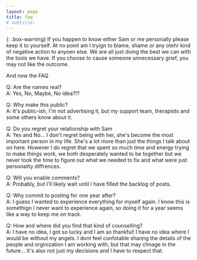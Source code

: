 ```yaml
---
layout: page
title: faq
# subtitle: 
---
```

{: .box-warning}
If you happen to know either Sam or me personally please keep it to yourself. At no point am I tryign to blame, shame or any otehr kind of negative action to anyoen else. We are all just doing the best we can with the tools we have. If you choose to cause someone unnecessary grief, you may not like the outcome.   

And now the FAQ   
   
Q: Are the names real?   
A: Yes, No, Maybe, No idea?!?   
   
Q: Why make this public?   
A: It's public-ish, I'm not advertising it, but my support team, therapists and some others know about it.   

Q: Do you regret your relationship with Sam   
A: Yes and No... I don't regret being with her, she's become the most important person in my life. She's a lot more than just the things I talk about on here. However I do regret that we spent so much time and energy trying to make things work, we both desperately wanted to be together but we never took the time to figure out what we needed to fix and what were just personality diffrences.   
   
Q: Will you enable comments?   
A: Probably, but I'll likely wait until I have filled the backlog of posts.      

Q: Why commit to posting for one year after?   
A: I guess I wanted to experience everything for myself again. I know this is somethign I never want to experience again, so doing it for a  year seems like a way to keep me on track.   

Q: How and where did you find that kind of counselling?      
A: I have no idea, I got so lucky and I am so thankful! I have no idea where I would be without my angels. I dont feel confotable sharing the details of the people and orginization I am working with, but that may chnage in the future... It's also not just my decisions and I have to respect that.   